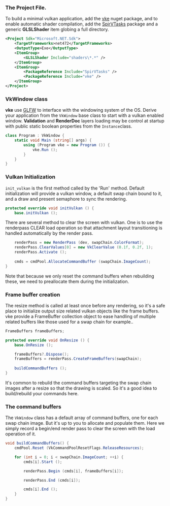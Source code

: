 ### The Project File.

To build a minimal vulkan application, add the [vke](https://www.nuget.org/packages/vke/) nuget package, and to enable automatic shader compilation, add the [SpirVTasks](https://www.nuget.org/packages/SpirVTasks/) package and a generic **GLSLShader** item globing a full directory.

```xml
<Project Sdk="Microsoft.NET.Sdk">
    <TargetFrameworks>net472</TargetFrameworks>
    <OutputType>Exe</OutputType>
    <ItemGroup>    
        <GLSLShader Include="shaders\*.*" />		
    </ItemGroup>
    <ItemGroup>
        <PackageReference Include="SpirVTasks" />
        <PackageReference Include="vke" />
    </ItemGroup>
</Project>

```

### VkWindow class

**vke** use [GLFW](https://www.glfw.org/) to interface with the windowing system of the OS. Derive your application from the `VkWindow` base class to start with a vulkan enabled window. **Validation** and **RenderDoc** layers loading may be control at startup with public static boolean properties from the `Instance`class.

```csharp
class Program : VkWindow {
	static void Main (string[] args) {
		using (Program vke = new Program ()) {
			vke.Run ();
		}
	}
}
```

### Vulkan Initialization

`init_vulkan` is the first method called by the 'Run' method. Default initialization will provide a vulkan window, a default swap chain bound to it, and a draw and present semaphore to sync the rendering.
```csharp
protected override void initVulkan () {
    base.initVulkan ();
```
There are several method to clear the screen with vulkan. One is to use the renderpass CLEAR load operation so that attachment layout transitioning is handled automatically by the render pass.
```csharp
    renderPass = new RenderPass (dev, swapChain.ColorFormat);
    renderPass.ClearValues[0] = new VkClearValue (0.1f, 0.2f, 1);
    renderPass.Activate ();
    
    cmds = cmdPool.AllocateCommandBuffer (swapChain.ImageCount);
}
```

Note that because we only reset the command buffers when rebuilding these, we need to preallocate them during the initialization.

### Frame buffer creation

The resize method is called at least once before any rendering, so it's a safe place to initialize output size related vulkan objects like the frame buffers. vke provide a FrameBuffer collection object to ease handling of multiple related buffers like those used for a swap chain for example..
```csharp
FrameBuffers frameBuffers;

protected override void OnResize () {
	base.OnResize ();

	frameBuffers?.Dispose();
	frameBuffers = renderPass.CreateFrameBuffers(swapChain);
	
	buildCommandBuffers ();
}
```
It's common to rebuild the command buffers targeting the swap chain images after a resize so that the drawing is scaled. So it's a good idea to build/rebuild your commands here.



### The command buffers

The `VkWindow` class has a default array of command buffers, one for each swap chain image. But it's up to you to allocate and populate them. 
Here we simply record a begin/end render pass to clear the screen with the load operation of it.

```csharp
void buildCommandBuffers() {
	cmdPool.Reset (VkCommandPoolResetFlags.ReleaseResources);

	for (int i = 0; i < swapChain.ImageCount; ++i) {
		cmds[i].Start ();

		renderPass.Begin (cmds[i], frameBuffers[i]);

		renderPass.End (cmds[i]);

		cmds[i].End ();
	}
}
```
